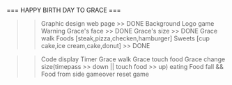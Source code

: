 === HAPPY BIRTH DAY TO GRACE ===

>> Graphic
  design web page >> DONE
  Background 
  Logo game
  Warning 
  Grace's face >> DONE 
  Grace's size >> DONE
  Grace walk
  Foods [steak,pizza,checken,hamburger]
  Sweets [cup cake,ice cream,cake,donut] >> DONE
  
  
>> Code
  display
  Timer
  Grace walk
  Grace touch food
  Grace change size(timepass >> down || touch food >> up)
  eating
  Food fall && Food from side
  gameover
  reset game
  
